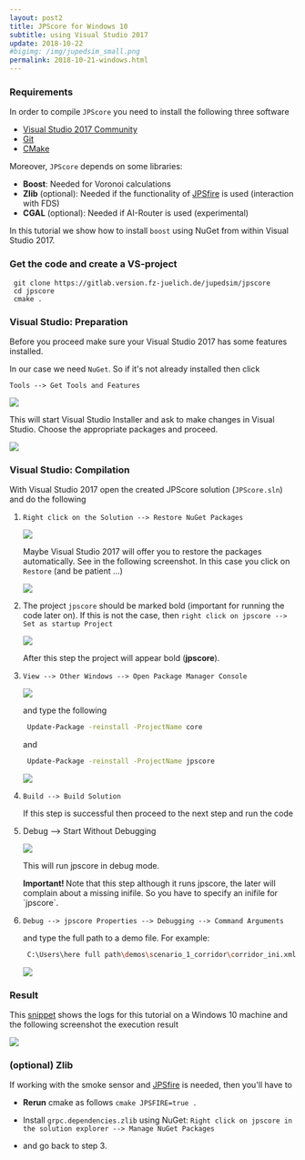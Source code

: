 ```yaml
---
layout: post2
title: JPScore for Windows 10
subtitle: using Visual Studio 2017
update: 2018-10-22
#bigimg: /img/jupedsim_small.png
permalink: 2018-10-21-windows.html
---
```


### Requirements

In order to compile `JPScore` you need to install the following three software
- [Visual Studio 2017 Community](https://visualstudio.microsoft.com/downloads/)
- [Git](https://git-scm.com/downloads)
- [CMake](https://cmake.org/download/)

Moreover, `JPScore` depends on some libraries:

- **Boost**: Needed for Voronoi calculations
- **Zlib** (optional): Needed if the functionality of [JPSfire](https://gitlab.version.fz-juelich.de/jupedsim/jpsfire/wikis/home) is used (interaction with FDS)
- **CGAL** (optional): Needed if AI-Router is used (experimental)

In this tutorial we show how to install `boost` using NuGet from within Visual Studio 2017.

### Get the code and create a VS-project

```shell
 git clone https://gitlab.version.fz-juelich.de/jupedsim/jpscore
 cd jpscore
 cmake .
```

### Visual Studio: Preparation

Before you proceed make sure your Visual Studio 2017 has some features installed.

In our case we need `NuGet`. So if it's not already installed then click

`Tools --> Get Tools and Features`

<img src="{{ site.baseurl }}/img/VSInstaller.png"/>

This will start Visual Studio Installer and ask to make changes in Visual Studio.
Choose the appropriate packages and proceed.

<img src="{{ site.baseurl }}/img/installerNuGet.png"/>

### Visual Studio: Compilation

With Visual Studio 2017 open the created JPScore solution (`JPScore.sln`)
and do the following

1. `Right click on the Solution --> Restore NuGet Packages`

    <img src="{{ site.baseurl }}/img/restore.png"/>

    Maybe Visual Studio 2017 will offer you to restore the packages automatically. See in the following screenshot.
    In this case you click on `Restore` (and be patient ...)

    <img src="{{ site.baseurl }}/img/restore_default.png" />

2. The project `jpscore` should be marked bold (important for running the code later on).
   If this is not the case, then `right click on jpscore --> Set as startup Project`

    <img src="{{ site.baseurl }}/img/startproject.png" />

    After this step the project will appear bold  (**jpscore**).
3. `View --> Other Windows --> Open Package Manager Console`

    <img src="{{ site.baseurl }}/img/manager.png"  />

    and type the following

   ```bash
    Update-Package -reinstall -ProjectName core
   ```

   and

   ```bash
    Update-Package -reinstall -ProjectName jpscore
    ```

    <img src="{{ site.baseurl }}/img/nuget.png"  />

4. `Build --> Build Solution`

    If this step is successful then proceed to the next step and run the code

5. Debug --> Start Without Debugging

   <img src="{{ site.baseurl }}/img/run.png" />

    This will run jpscore in debug mode.

   <div class="alert alert-info">
    <strong>Important! </strong>Note that this step although it runs jpscore,
    the later will complain about a missing inifile.
    So you have to specify an inifile for `jpscore`.
   </div>

6.  `Debug --> jpscore Properties --> Debugging --> Command Arguments`

    and type the full path to a demo file. For example:
    ```bash
     C:\Users\here full path\demos\scenario_1_corridor\corridor_ini.xml
    ```

    <img src="{{ site.baseurl }}/img/cmdarg.png" />

### Result

This [snippet](https://gitlab.version.fz-juelich.de/snippets/44) shows the logs for this tutorial on a Windows 10 machine and the following screenshot the execution result

<img src="{{ site.baseurl }}/img/runjpscore.png" />


### (optional) Zlib

If working with the smoke sensor and [JPSfire](https://gitlab.version.fz-juelich.de/jupedsim/jpsfire/wikis/home) is needed, then you'll have to

- **Rerun** cmake as follows `cmake JPSFIRE=true .`

- Install `grpc.dependencies.zlib` using NuGet:
   `Right click on jpscore in the solution explorer --> Manage NuGet Packages`

- and go back to step 3.
